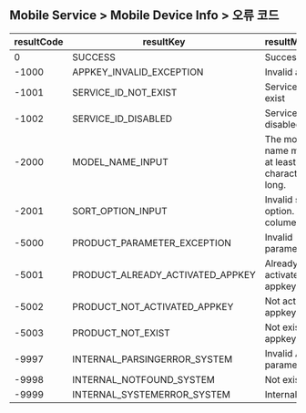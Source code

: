 ## Mobile Service > Mobile Device Info > 오류 코드

| resultCode | resultKey | resultMessage |
| --- | --- | ---- |
| 0 | SUCCESS | Success |
| -1000 | APPKEY_INVALID_EXCEPTION | Invalid appKey. |
| -1001 | SERVICE_ID_NOT_EXIST | Service is not exist |
| -1002 | SERVICE_ID_DISABLED | Service is disabled |
| -2000 | MODEL_NAME_INPUT | The model name must be at least two characters long. |
| -2001 | SORT_OPTION_INPUT | Invalid sorting option. Check colume name. |
| -5000 | PRODUCT_PARAMETER_EXCEPTION | Invalid parameter |
| -5001 | PRODUCT_ALREADY_ACTIVATED_APPKEY | Already activated appkey. |
| -5002 | PRODUCT_NOT_ACTIVATED_APPKEY | Not activated appkey. |
| -5003 | PRODUCT_NOT_EXIST | Not exist appkey. |
| -9997 | INTERNAL_PARSINGERROR_SYSTEM | Invalid API parameters. |
| -9998 | INTERNAL_NOTFOUND_SYSTEM | Not exist API. |
| -9999 | INTERNAL_SYSTEMERROR_SYSTEM | Internal error. |